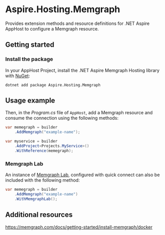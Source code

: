 # Aspire.Hosting.Memgraph

Provides extension methods and resource definitions for .NET Aspire AppHost to configure a Memgraph resource.

## Getting started

### Install the package

In your AppHost Project, install the .NET Aspire Memgraph Hosting library with [NuGet](https://www.nuget.org):

```dotnetcli
dotnet add package Aspire.Hosting.Memgraph
```

## Usage example

Then, in the _Program.cs_ file of `AppHost`, add a Memgraph resource and consume the connection using the following methods:

```csharp
var memegraph = builder
    .AddMemgraph("example-name");

var myservice = builder
    .AddProject<Projects.MyService>()
    .WithReference(memegraph);
```

### Memgraph Lab

An instance of [Memgraph Lab](https://memgraph.com/docs/data-visualization), configured with quick connect can also be included with the following method:

```csharp
var memegraph = builder
    .AddMemgraph("example-name")
    .WithMemgraphLab();
```

## Additional resources

https://memgraph.com/docs/getting-started/install-memgraph/docker
